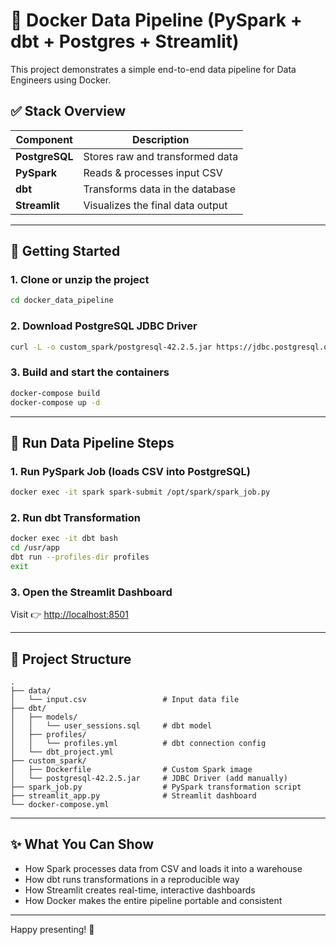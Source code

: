 
# 🐳 Docker Data Pipeline (PySpark + dbt + Postgres + Streamlit)

This project demonstrates a simple end-to-end data pipeline for Data Engineers using Docker.

## ✅ Stack Overview

| Component     | Description                        |
|---------------|------------------------------------|
| **PostgreSQL**| Stores raw and transformed data    |
| **PySpark**   | Reads & processes input CSV        |
| **dbt**       | Transforms data in the database    |
| **Streamlit** | Visualizes the final data output   |

---

## 🚀 Getting Started

### 1. Clone or unzip the project

```bash
cd docker_data_pipeline
```

### 2. Download PostgreSQL JDBC Driver

```bash
curl -L -o custom_spark/postgresql-42.2.5.jar https://jdbc.postgresql.org/download/postgresql-42.2.5.jar
```

### 3. Build and start the containers

```bash
docker-compose build
docker-compose up -d
```

---

## 🧪 Run Data Pipeline Steps

### 1. Run PySpark Job (loads CSV into PostgreSQL)

```bash
docker exec -it spark spark-submit /opt/spark/spark_job.py
```

### 2. Run dbt Transformation

```bash
docker exec -it dbt bash
cd /usr/app
dbt run --profiles-dir profiles
exit
```

### 3. Open the Streamlit Dashboard

Visit 👉 [http://localhost:8501](http://localhost:8501)

---

## 📁 Project Structure

```text
.
├── data/
│   └── input.csv                 # Input data file
├── dbt/
│   ├── models/
│   │   └── user_sessions.sql     # dbt model
│   ├── profiles/
│   │   └── profiles.yml          # dbt connection config
│   └── dbt_project.yml
├── custom_spark/
│   ├── Dockerfile                # Custom Spark image
│   └── postgresql-42.2.5.jar     # JDBC Driver (add manually)
├── spark_job.py                  # PySpark transformation script
├── streamlit_app.py              # Streamlit dashboard
└── docker-compose.yml
```

---

## ✨ What You Can Show

- How Spark processes data from CSV and loads it into a warehouse
- How dbt runs transformations in a reproducible way
- How Streamlit creates real-time, interactive dashboards
- How Docker makes the entire pipeline portable and consistent

---

Happy presenting! 🚀
